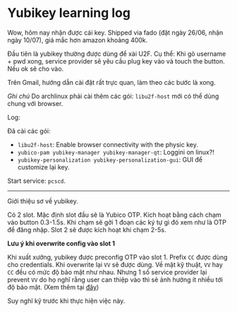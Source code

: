 # Yubikey learning log

Wow, hôm nay nhận được cái key. Shipped via fado (đặt ngày 26/06, nhận ngày 10/07), giá mắc hơn amazon khoảng 400k.

Đầu tiên là yubikey thường được dùng để xài U2F. Cụ thể: Khi gõ username + pwd xong, service provider sẽ yêu cầu plug key vào và touch the button. Nếu ok sẽ cho vào.

Trên Gmail, hướng dẫn cài đặt rất trực quan, làm theo các bước là xong.

_Ghi chú_ Do archlinux phải cài thêm các gói: `libu2f-host` mới có thể dùng chung với browser.

Log:

Đã cài các gói:

- `libu2f-host`: Enable browser connectivity with the physic key.
- `yubico-pam yubikey-manager yubikey-manager-qt`: Loggini on linux?!
- `yubikey-personalization yubikey-personalization-gui`: GUI để customize lại key.

Start service: `pcscd`.

---

Giới thiệu sơ về yubikey.

Có 2 slot. Mặc định slot đầu sẽ là Yubico OTP. Kích hoạt bằng cách chạm vào button 0.3-1.5s. Khi chạm sẽ gởi 1 đoạn các ký tự gì đó xem như là OTP để đăng nhập. Slot 2 sẽ được kích hoạt khi chạm 2-5s.

**Lưu ý khi overwrite config vào slot 1**

Khi xuất xưởng, yubikey được preconfig OTP vào slot 1. Prefix `CC` được dùng cho credentials. Khi overwrite lại `VV` sẽ được dùng. Về mặt kỹ thuật, `VV` hay `CC` đều có mức độ bảo mật như nhau. Nhưng 1 số service provider lại prevent `VV` do họ nghĩ rằng user can thiệp vào thì sẽ ảnh hưởng ít nhiều tới độ bảo mật. (Xem thêm tại [đây](https://wiki.archlinux.org/index.php/YubiKey#Installation))

Suy nghĩ kỹ trước khi thực hiện việc này.
